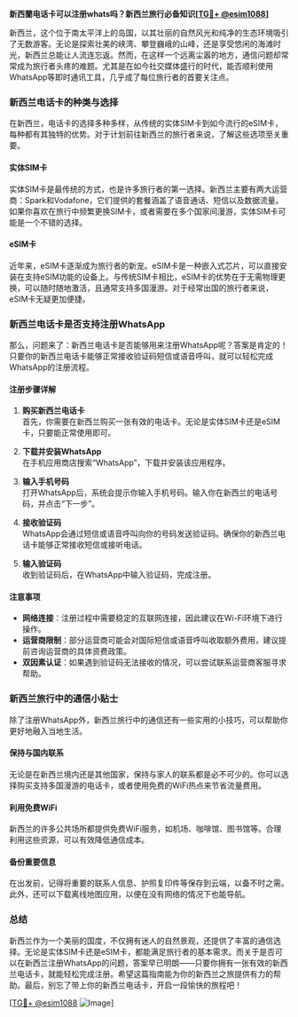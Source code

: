 **新西蘭电话卡可以注册whats吗？新西兰旅行必备知识[[TG💪+ @esim1088](https://t.me/s/esim1088)]**

新西兰，这个位于南太平洋上的岛国，以其壮丽的自然风光和纯净的生态环境吸引了无数游客。无论是探索壮美的峡湾、攀登巍峨的山峰，还是享受悠闲的海滩时光，新西兰总能让人流连忘返。然而，在这样一个远离尘嚣的地方，通信问题却常常成为旅行者头疼的难题。尤其是在如今社交媒体盛行的时代，能否顺利使用WhatsApp等即时通讯工具，几乎成了每位旅行者的首要关注点。

### **新西兰电话卡的种类与选择**

在新西兰，电话卡的选择多种多样，从传统的实体SIM卡到如今流行的eSIM卡，每种都有其独特的优势。对于计划前往新西兰的旅行者来说，了解这些选项至关重要。

#### **实体SIM卡**
实体SIM卡是最传统的方式，也是许多旅行者的第一选择。新西兰主要有两大运营商：Spark和Vodafone，它们提供的套餐涵盖了语音通话、短信以及数据流量。如果你喜欢在旅行中频繁更换SIM卡，或者需要在多个国家间漫游，实体SIM卡可能是一个不错的选择。

#### **eSIM卡**
近年来，eSIM卡逐渐成为旅行者的新宠。eSIM卡是一种嵌入式芯片，可以直接安装在支持eSIM功能的设备上。与传统SIM卡相比，eSIM卡的优势在于无需物理更换，可以随时随地激活，且通常支持多国漫游。对于经常出国的旅行者来说，eSIM卡无疑更加便捷。

### **新西兰电话卡是否支持注册WhatsApp**

那么，问题来了：新西兰电话卡是否能够用来注册WhatsApp呢？答案是肯定的！只要你的新西兰电话卡能够正常接收验证码短信或语音呼叫，就可以轻松完成WhatsApp的注册流程。

#### **注册步骤详解**
1. **购买新西兰电话卡**  
   首先，你需要在新西兰购买一张有效的电话卡。无论是实体SIM卡还是eSIM卡，只要能正常使用即可。

2. **下载并安装WhatsApp**  
   在手机应用商店搜索“WhatsApp”，下载并安装该应用程序。

3. **输入手机号码**  
   打开WhatsApp后，系统会提示你输入手机号码。输入你在新西兰的电话号码，并点击“下一步”。

4. **接收验证码**  
   WhatsApp会通过短信或语音呼叫向你的号码发送验证码。确保你的新西兰电话卡能够正常接收短信或接听电话。

5. **输入验证码**  
   收到验证码后，在WhatsApp中输入验证码，完成注册。

#### **注意事项**
- **网络连接**：注册过程中需要稳定的互联网连接，因此建议在Wi-Fi环境下进行操作。
- **运营商限制**：部分运营商可能会对国际短信或语音呼叫收取额外费用，建议提前咨询运营商的具体资费政策。
- **双因素认证**：如果遇到验证码无法接收的情况，可以尝试联系运营商客服寻求帮助。

### **新西兰旅行中的通信小贴士**

除了注册WhatsApp外，新西兰旅行中的通信还有一些实用的小技巧，可以帮助你更好地融入当地生活。

#### **保持与国内联系**
无论是在新西兰境内还是其他国家，保持与家人的联系都是必不可少的。你可以选择购买支持多国漫游的电话卡，或者使用免费的WiFi热点来节省流量费用。

#### **利用免费WiFi**
新西兰的许多公共场所都提供免费WiFi服务，如机场、咖啡馆、图书馆等。合理利用这些资源，可以有效降低通信成本。

#### **备份重要信息**
在出发前，记得将重要的联系人信息、护照复印件等保存到云端，以备不时之需。此外，还可以下载离线地图应用，以便在没有网络的情况下也能导航。

### **总结**

新西兰作为一个美丽的国度，不仅拥有迷人的自然景观，还提供了丰富的通信选择。无论是实体SIM卡还是eSIM卡，都能满足旅行者的基本需求。而关于是否可以在新西兰注册WhatsApp的问题，答案早已明朗——只要你拥有一张有效的新西兰电话卡，就能轻松完成注册。希望这篇指南能为你的新西兰之旅提供有力的帮助。最后，别忘了带上你的新西兰电话卡，开启一段愉快的旅程吧！

[[TG💪+ @esim1088](https://t.me/s/esim1088) ![Image](https://i.postimg.cc/4NQfJmqS/Snipaste-2025-05-13-00-14-12.png)]